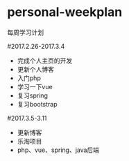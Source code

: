 # personal-weekplan

每周学习计划

#2017.2.26-2017.3.4

- 完成个人主页的开发
- 更新个人博客
- 入门php
- 学习一下vue
- 复习spring
- 复习bootstrap

#2017.3.5-3.11

- 更新博客
- 乐淘项目
- php、vue、spring、java后端
